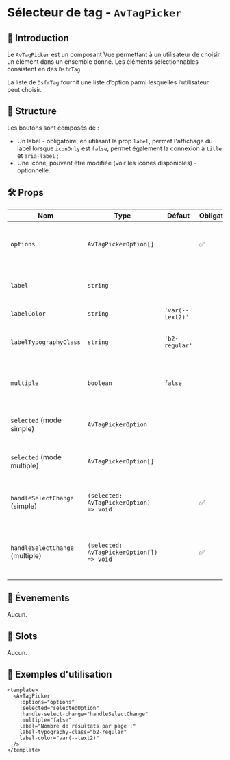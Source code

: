 # Sélecteur de tag - `AvTagPicker`

## 🌟 Introduction

Le `AvTagPicker` est un composant Vue permettant à un utilisateur de choisir un élément dans un ensemble donné. Les éléments sélectionnables consistent en des `DsfrTag`.

La liste de `DsfrTag` fournit une liste d’option parmi lesquelles l’utilisateur peut choisir.

## 📐 Structure

Les boutons sont composés de :

- Un label - obligatoire, en utilisant la prop `label`, permet l'affichage du label lorsque `iconOnly` est `false`, permet également la connexion à `title` et `aria-label` ;
- Une icône, pouvant être modifiée (voir les icônes disponibles) - optionnelle.

## 🛠️ Props

| Nom | Type | Défaut | Obligatoire | Description |
| --- | --- | --- | --- | --- |
| `options` | `AvTagPickerOption[]` | | ✅ | Liste des options disponibles dans le picker. |
| `label` | `string` | | | Libellé affiché au-dessus du picker. |
| `labelColor` | `string` | `'var(--text2)'` | | Couleur du libellé. |
| `labelTypographyClass` | `string` | `'b2-regular'` | | Classe de typographie appliquée au libellé. |
| `multiple` | `boolean` | `false` | | Active le mode de sélection multiple si `true`. |
| `selected` (mode simple) | `AvTagPickerOption` | | | Option sélectionnée (mode simple). |
| `selected` (mode multiple) | `AvTagPickerOption[]` | | | Options sélectionnées (mode multiple). |
| `handleSelectChange` (simple) | `(selected: AvTagPickerOption) => void` | | ✅ | Méthode appelée lors de la sélection en mode simple. |
| `handleSelectChange` (multiple) | `(selected: AvTagPickerOption[]) => void` | | ✅ | Méthode appelée lors de la sélection en mode multiple. |

## 📡 Évenements

Aucun.

## 🧩 Slots

Aucun.

## 📝 Exemples d'utilisation

```vue
<template>
  <AvTagPicker
    :options="options"
    :selected="selectedOption"
    :handle-select-change="handleSelectChange"
    :multiple="false"
    label="Nombre de résultats par page :"
    label-typography-class="b2-regular"
    label-color="var(--text2)"
  />
</template>
```
